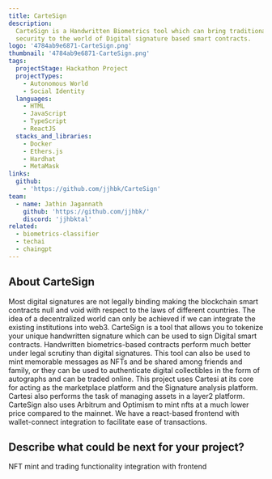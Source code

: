 ```yaml
---
title: CarteSign
description:
  CarteSign is a Handwritten Biometrics tool which can bring traditional
  security to the world of Digital signature based smart contracts.
logo: '4784ab9e6871-CarteSign.png'
thumbnail: '4784ab9e6871-CarteSign.png'
tags:
  projectStage: Hackathon Project
  projectTypes:
    - Autonomous World
    - Social Identity
  languages:
    - HTML
    - JavaScript
    - TypeScript
    - ReactJS
  stacks_and_libraries:
    - Docker
    - Ethers.js
    - Hardhat
    - MetaMask
links:
  github:
    - 'https://github.com/jjhbk/CarteSign'
team:
  - name: Jathin Jagannath
    github: 'https://github.com/jjhbk/'
    discord: 'jjhbktal'
related:
  - biometrics-classifier
  - techai
  - chaingpt
---
```


## About CarteSign

Most digital signatures are not legally binding making the blockchain smart
contracts null and void with respect to the laws of different countries. The
idea of a decentralized world can only be achieved if we can integrate the
existing institutions into web3. CarteSign is a tool that allows you to tokenize
your unique handwritten signature which can be used to sign Digital smart
contracts. Handwritten biometrics-based contracts perform much better under
legal scrutiny than digital signatures. This tool can also be used to mint
memorable messages as NFTs and be shared among friends and family, or they can
be used to authenticate digital collectibles in the form of autographs and can
be traded online. This project uses Cartesi at its core for acting as the
marketplace platform and the Signature analysis platform. Cartesi also performs
the task of managing assets in a layer2 platform. CarteSign also uses Arbitrum
and Optimism to mint nfts at a much lower price compared to the mainnet. We have
a react-based frontend with wallet-connect integration to facilitate ease of
transactions.

## Describe what could be next for your project?

NFT mint and trading functionality integration with frontend
